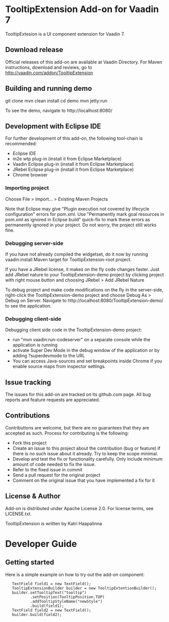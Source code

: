# TooltipExtension Add-on for Vaadin 7

TooltipExtesion is a UI component extension for Vaadin 7.

## Download release

Official releases of this add-on are available at Vaadin Directory. For Maven instructions, download and reviews, go to http://vaadin.com/addon/TooltipExtension

## Building and running demo

git clone <url of the TooltipExtension repository>
mvn clean install
cd demo
mvn jetty:run

To see the demo, navigate to http://localhost:8080/

## Development with Eclipse IDE

For further development of this add-on, the following tool-chain is recommended:
- Eclipse IDE
- m2e wtp plug-in (install it from Eclipse Marketplace)
- Vaadin Eclipse plug-in (install it from Eclipse Marketplace)
- JRebel Eclipse plug-in (install it from Eclipse Marketplace)
- Chrome browser

### Importing project

Choose File > Import... > Existing Maven Projects

Note that Eclipse may give "Plugin execution not covered by lifecycle configuration" errors for pom.xml. Use "Permanently mark goal resources in pom.xml as ignored in Eclipse build" quick-fix to mark these errors as permanently ignored in your project. Do not worry, the project still works fine. 

### Debugging server-side

If you have not already compiled the widgetset, do it now by running vaadin:install Maven target for TooltipExtension-root project.

If you have a JRebel license, it makes on the fly code changes faster. Just add JRebel nature to your TooltipExtension-demo project by clicking project with right mouse button and choosing JRebel > Add JRebel Nature

To debug project and make code modifications on the fly in the server-side, right-click the TooltipExtension-demo project and choose Debug As > Debug on Server. Navigate to http://localhost:8080/TooltipExtension-demo/ to see the application.

### Debugging client-side

Debugging client side code in the TooltipExtension-demo project:
  - run "mvn vaadin:run-codeserver" on a separate console while the application is running
  - activate Super Dev Mode in the debug window of the application or by adding ?superdevmode to the URL
  - You can access Java-sources and set breakpoints inside Chrome if you enable source maps from inspector settings.

## Issue tracking

The issues for this add-on are tracked on its github.com page. All bug reports and feature requests are appreciated. 

## Contributions

Contributions are welcome, but there are no guarantees that they are accepted as such. Process for contributing is the following:
- Fork this project
- Create an issue to this project about the contribution (bug or feature) if there is no such issue about it already. Try to keep the scope minimal.
- Develop and test the fix or functionality carefully. Only include minimum amount of code needed to fix the issue.
- Refer to the fixed issue in commit
- Send a pull request for the original project
- Comment on the original issue that you have implemented a fix for it

## License & Author

Add-on is distributed under Apache License 2.0. For license terms, see LICENSE.txt.

TooltipExtension is written by Katri Haapalinna

# Developer Guide

## Getting started

Here is a simple example on how to try out the add-on component:

       TextField field1 = new TextField();
       TooltipExtensionBuilder builder = new TooltipExtentionBuilder();
       builder.setTooltipText("tooltip")
               .setPosition(TooltipPosition.TOP)
               .addTooltipStyleName("newStyle")
               .build(field1);
       TextField field2 = new TextField();
       builder.build(field2);

